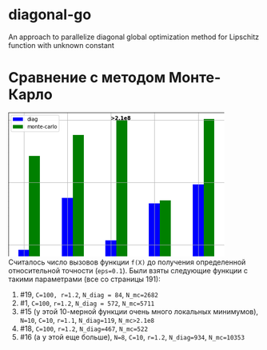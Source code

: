 # diagonal-go
An approach to parallelize diagonal global optimization method for Lipschitz function with unknown constant

# Сравнение с методом Монте-Карло
![](./images/res.png)
Считалось число вызовов функции `f(X)` до получения определенной относительной точности (`eps=0.1`). Были взяты следующие функции с такими параметрами (все со страницы 191):
1. #19, `C=100, r=1.2`, `N_diag = 84`, `N_mc=2682`
2. #1, `C=100`, `r=1.2`, `N_diag = 572`, `N_mc=5711`
3. #15 (у этой 10-мерной функции очень много локальных минимумов), `N=10`, `C=10`, `r=1.1`, `N_diag=119`, `N_mc>2.1e8`
4. #18, `C=100`, `r=1.2`, `N_diag=467`, `N_mc=522`
5. #16 (а у этой еще больше), `N=8`, `C=10`, `r=1.2`, `N_diag=934`, `N_mc=10353`


